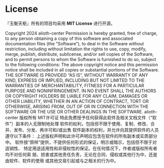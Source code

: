 # License

『玉衡天枢』所有的项目均采用 **MIT License** 进行开源。

<tabs>
    <tab title="English Version"><code-block lang="text">
Copyright 2024 alioth-center
Permission is hereby granted, free of charge, to any person obtaining a
copy of this software and associated documentation files (the
“Software”), to deal in the Software without restriction, including
without limitation the rights to use, copy, modify, merge, publish,
distribute, sublicense, and/or sell copies of the Software, and to
permit persons to whom the Software is furnished to do so, subject to
the following conditions:
The above copyright notice and this permission notice shall be
included in all copies or substantial portions of the Software.
THE SOFTWARE IS PROVIDED “AS IS”, WITHOUT WARRANTY OF ANY KIND,
EXPRESS OR IMPLIED, INCLUDING BUT NOT LIMITED TO THE WARRANTIES OF
MERCHANTABILITY, FITNESS FOR A PARTICULAR PURPOSE AND
NONINFRINGEMENT. IN NO EVENT SHALL THE AUTHORS OR COPYRIGHT HOLDERS
BE LIABLE FOR ANY CLAIM, DAMAGES OR OTHER LIABILITY, WHETHER IN AN
ACTION OF CONTRACT, TORT OR OTHERWISE, ARISING FROM, OUT OF OR IN
CONNECTION WITH THE SOFTWARE OR THE USE OR OTHER DEALINGS IN THE
SOFTWARE.
</code-block></tab>
    <tab title="Chinese Version"><code-block lang="text">
alioth-center 版权所有 MIT许可证
特此免费授予任何获得此软件及相关文档文件（“软件”）副本的人无限制地处理
软件的权利，包括但不限于使用、复制、修改、合并、发布、分发、再许可和/或出售
软件副本的权利，并允许向其提供软件的人员遵守以下条件：
上述版权声明和此许可声明应包含在软件的所有副本或实质部分中。
软件按“原样”提供，不提供任何形式的保证，明示或暗示，包括但不限于对适销性、
特定用途适用性和非侵权性的保证。在任何情况下，作者或版权所有者均不对任何索
赔、损害或其他责任负责，无论在合同、侵权或其他行为中，还是由软件、软件的使用
或其他交易引起或与之相关的行为中。
</code-block></tab>
</tabs>
